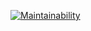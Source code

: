 [![Maintainability](https://api.codeclimate.com/v1/badges/66f116fc556a1b81f3e2/maintainability)](https://codeclimate.com/github/Unt0ten/gallows/maintainability)